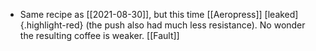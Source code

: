 - Same recipe as [[2021-08-30]], but this time [[Aeropress]] [leaked]{.highlight-red} (the push also had much less resistance). No wonder the resulting coffee is weaker. [[Fault]]